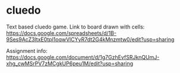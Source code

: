 # cluedo
Text based cluedo game.
Link to board drawn with cells: https://docs.google.com/spreadsheets/d/1B-9Ses9AcZ3ltxE0tpl1oqwVlCYyR7dt2G4kMnzmtw0/edit?usp=sharing


Assignment info: https://docs.google.com/document/d/1g7GzhEvfSRJknQUmJ-xhg_cwMSrPV7zMCgkUP6peu1M/edit?usp=sharing
